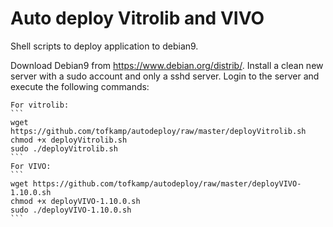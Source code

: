 # Auto deploy Vitrolib and VIVO
Shell scripts to deploy application to debian9.

Download Debian9 from https://www.debian.org/distrib/. Install a clean new server with a sudo account and only a sshd server. Login to the server and execute the following commands:
``````
For vitrolib:
```
wget https://github.com/tofkamp/autodeploy/raw/master/deployVitrolib.sh
chmod +x deployVitrolib.sh
sudo ./deployVitrolib.sh
```
For VIVO:
```
wget https://github.com/tofkamp/autodeploy/raw/master/deployVIVO-1.10.0.sh
chmod +x deployVIVO-1.10.0.sh
sudo ./deployVIVO-1.10.0.sh
```
